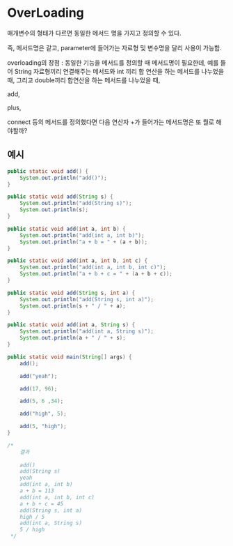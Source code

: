 # OverLoading

매개변수의 형태가 다르면 동일한 메서드 명을 가지고 정의할 수 있다.

즉, 메서드명은 같고, parameter에 들어가는 자료형 및 변수명을 달리 사용이 가능함.

overloading의 장점 :
    동일한 기능을 메서드를 정의할 때 메서드명이 필요한데,
    예를 들어 String 자료형끼리 연결해주는 메서드와
    int 끼리 합 연산을 하는 메서드를 나누었을 때,
    그리고 double끼리 합연산을 하는 메서드를 나누었을 때,
    
add,
    
plus,
    
connect 등의 메서드를 정의했다면
    다음 연산자 +가 들어가는 메서드명은 또 뭘로 해야할까?

## 예시

```java
public static void add() {
    System.out.println("add()");
}

public static void add(String s) {
    System.out.println("add(String s)");
    System.out.println(s);
}

public static void add(int a, int b) {
    System.out.println("add(int a, int b)");
    System.out.println("a + b = " + (a + b));
}

public static void add(int a, int b, int c) {
    System.out.println("add(int a, int b, int c)");
    System.out.println("a + b + c = " + (a + b + c));
}

public static void add(String s, int a) {
    System.out.println("add(String s, int a)");
    System.out.println(s + " / " + a);
}

public static void add(int a, String s) {
    System.out.println("add(int a, String s)");
    System.out.println(a + " / " + s);
}

public static void main(String[] args) {
    add();

    add("yeah");

    add(17, 96);

    add(5, 6 ,34);

    add("high", 5);

    add(5, "high");
}

/*
    결과
    
    add()
    add(String s)
    yeah
    add(int a, int b)
    a + b = 113
    add(int a, int b, int c)
    a + b + c = 45
    add(String s, int a)
    high / 5
    add(int a, String s)
    5 / high
 */
```

##




























